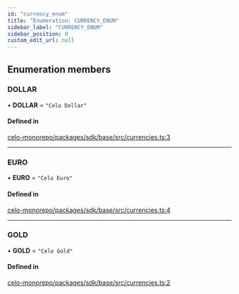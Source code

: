 ```yaml
---
id: "currency_enum"
title: "Enumeration: CURRENCY_ENUM"
sidebar_label: "CURRENCY_ENUM"
sidebar_position: 0
custom_edit_url: null
---
```


## Enumeration members

### DOLLAR

• **DOLLAR** = `"Celo Dollar"`

#### Defined in

[celo-monorepo/packages/sdk/base/src/currencies.ts:3](https://github.com/celo-org/docs/blob/36f0e03d3/celo-monorepo/packages/sdk/base/src/currencies.ts#L3)

___

### EURO

• **EURO** = `"Celo Euro"`

#### Defined in

[celo-monorepo/packages/sdk/base/src/currencies.ts:4](https://github.com/celo-org/docs/blob/36f0e03d3/celo-monorepo/packages/sdk/base/src/currencies.ts#L4)

___

### GOLD

• **GOLD** = `"Celo Gold"`

#### Defined in

[celo-monorepo/packages/sdk/base/src/currencies.ts:2](https://github.com/celo-org/docs/blob/36f0e03d3/celo-monorepo/packages/sdk/base/src/currencies.ts#L2)

